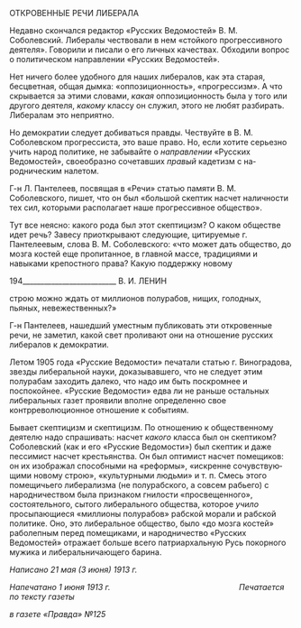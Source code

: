 ОТКРОВЕННЫЕ РЕЧИ ЛИБЕРАЛА

Недавно скончался редактор «Русских Ведомостей» В. М. Соболевский. Либералы чествовали в нем «стойкого прогрессивного деятеля». Говорили и писали о его личных качествах. Обходили вопрос о политическом направлении «Русских Ведомостей».

Нет ничего более удобного для наших либералов, как эта старая, бесцветная, общая дымка: «оппозиционность», «прогрессизм». А что скрывается за этими словами, _какая_ оппозиционность была у того или другого деятеля, _какому_ классу он служил, этого не любят разбирать. Либералам это неприятно.

Но демократии следует добиваться правды. Чествуйте в В. М. Соболевском прогрес­систа, это ваше право. Но, если хотите серьезно учить народ политике, не забывайте о _направлении_ «Русских Ведомостей», своеобразно сочетавших _правый_ кадетизм с на­родническим налетом.

Г-н Л. Пантелеев, посвящая в «Речи» статью памяти В. М. Соболевского, пишет, что он был «большой скептик насчет наличности тех сил, которыми располагает наше про­грессивное общество».

Тут все неясно: какого рода был этот скептицизм? О каком обществе идет речь? За­весу приоткрывают следующие, цитируемые г. Пантелеевым, слова В. М. Соболевско­го: «что может дать общество, до мозга костей еще пропитанное, в главной массе, тра­дициями и навыками крепостного права? Какую поддержку новому

  

194__________________________ В. И. ЛЕНИН

строю можно ждать от миллионов полурабов, нищих, голодных, пьяных, невежествен­ных?»

Г-н Пантелеев, нашедший уместным публиковать эти откровенные речи, не заметил, какой свет проливают они на отношение русских либералов к демократии.

Летом 1905 года «Русские Ведомости» печатали статью г. Виноградова, звезды ли­беральной науки, доказывавшего, что не следует этим полурабам заходить далеко, что надо им быть поскромнее и поспокойнее. «Русские Ведомости» едва ли не раньше ос­тальных либеральных газет проявили вполне определенно свое контрреволюционное отношение к событиям.

Бывает скептицизм и скептицизм. По отношению к общественному деятелю надо спрашивать: насчет _какого_ класса был он скептиком? Соболевский (как и его «Русские Ведомости») был скептик и даже пессимист насчет крестьянства. Он был оптимист на­счет помещиков: он их изображал способными на «реформы», «искренне сочувствую­щими новому строю», «культурными людьми» и т. п. Смесь этого помещичьего либе­рализма (не полурабского, а совсем рабьего) с народничеством была признаком гнило­сти «просвещенного», состоятельного, сытого либерального общества, которое _учило_ просыпающиеся «миллионы полурабов» рабской морали и рабской политике. Оно, это либеральное общество, было «до мозга костей» раболепным перед помещиками, и на­родничество «Русских Ведомостей» отражает больше всего патриархальную Русь по­корного мужика и либеральничающего барина.

_Написано 21 мая (3 июня) 1913 г._

_Напечатано 1 июня 1913 г.                                                          Печатается по тексту газеты_

_в газете «Правда» №125_